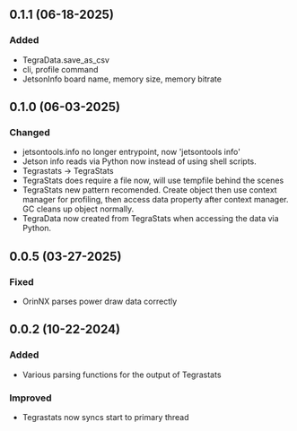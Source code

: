 ## 0.1.1 (06-18-2025)

### Added

- TegraData.save_as_csv
- cli, profile command
- JetsonInfo board name, memory size, memory bitrate

## 0.1.0 (06-03-2025)

### Changed

- jetsontools.info no longer entrypoint, now 'jetsontools info'
- Jetson info reads via Python now instead of using shell scripts.
- Tegrastats -> TegraStats
- TegraStats does require a file now, will use tempfile behind the scenes
- TegraStats new pattern recomended. Create object then use context manager for profiling, then access
  data property after context manager. GC cleans up object normally.
- TegraData now created from TegraStats when accessing the data via Python.

## 0.0.5 (03-27-2025)

### Fixed

- OrinNX parses power draw data correctly

## 0.0.2 (10-22-2024)

### Added

- Various parsing functions for the output of Tegrastats

### Improved

- Tegrastats now syncs start to primary thread
